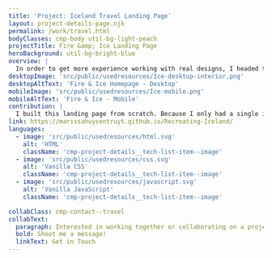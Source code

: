 ```yaml
---
title: 'Project: Iceland Travel Landing Page'
layout: project-details-page.njk
permalink: /work/travel.html
bodyClasses: cmp-body util-bg-light-peach
projectTitle: Fire &amp; Ice Landing Page
heroBackground: util-bg-bright-blue
overview: |
  In order to get more experience working with real designs, I headed to Dribbble. I found a landing page dedicated to Iceland travel, and wanted to build it. Because I only had the Dribbble design, I added my own interactivity. I came up with hovers, some minor Javascript and even built my first image carousel.
desktopImage: 'src/public/usedresources/Ice-desktop-interior.png'
desktopAltText: 'Fire & Ice Homepage - Desktop'
mobileImage: 'src/public/usedresources/Ice-mobile.png'
mobileAltText: 'Fire & Ice - Mobile'
contribution: |
  I built this landing page from scratch. Because I only had a single image to work with, I added some subtle and tasteful extras, including all of the hovers, the blue bars that load when scrolled to (in the Race section), responsiveness, a proper mobile menu, and the image carousel. Enhancements could be to add the selected states for the navigation, a "thank you" modal for submitting the form, and prevent the mobile menu from bumping down the rest of the content, among others.
link: https://marissahuysentruyt.github.io/Recreating-Iceland/
languages: 
  - image: 'src/public/usedresources/html.svg'
    alt: 'HTML'
    className: 'cmp-project-details__tech-list-item--image'
  - image: 'src/public/usedresources/css.svg'
    alt: 'Vanilla CSS'
    className: 'cmp-project-details__tech-list-item--image'
  - image: 'src/public/usedresources/javascript.svg'
    alt: 'Vanilla JavaScript'
    className: 'cmp-project-details__tech-list-item--image'

collabClass: cmp-contact--travel
collabText:
  paragraph: Interested in working together or collaborating on a project?
  bold: Shoot me a message!
  linkText: Get in Touch
---
```

